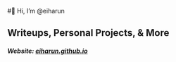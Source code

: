 #👋 Hi, I’m @eiharun

## Writeups, Personal Projects, & More

##### Website: [eiharun.github.io](https://eiharun.github.io/)

<!---
eiharun/eiharun is a ✨ special ✨ repository because its `README.md` (this file) appears on your GitHub profile.
You can click the Preview link to take a look at your changes.
--->
